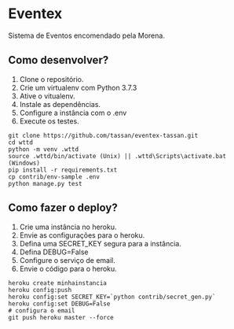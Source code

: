 # Eventex

Sistema de Eventos encomendado pela Morena.

## Como desenvolver?

1. Clone o repositório.
2. Crie um virtualenv com Python 3.7.3
3. Ative o vitualenv.
4. Instale as dependências.
5. Configure a instância com o .env
6. Execute os testes.

```console
git clone https://github.com/tassan/eventex-tassan.git
cd wttd
python -m venv .wttd
source .wttd/bin/activate (Unix) || .wttd\Scripts\activate.bat (Windows)
pip install -r requirements.txt
cp contrib/env-sample .env
python manage.py test
```

## Como fazer o deploy?

1. Crie uma instância no heroku.
2. Envie as configurações para o heroku.
3. Defina uma SECRET_KEY segura para a instância.
4. Defina DEBUG=False
5. Configure o serviço de email.
6. Envie o código para o heroku.

```console
heroku create minhainstancia
heroku config:push
heroku config:set SECRET_KEY=`python contrib/secret_gen.py`
heroku config:set DEBUG=False
# configura o email
git push heroku master --force
```